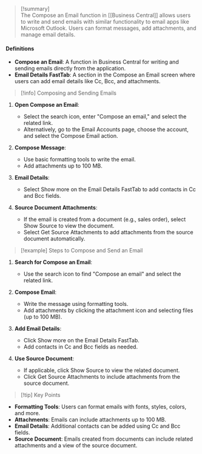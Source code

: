 >[!summary]  
The Compose an Email function in [[Business Central]] allows users to write and send emails with similar functionality to email apps like Microsoft Outlook. Users can format messages, add attachments, and manage email details.

#### Definitions
- **Compose an Email**: A function in Business Central for writing and sending emails directly from the application.
- **Email Details FastTab**: A section in the Compose an Email screen where users can add email details like Cc, Bcc, and attachments.

>[!info] Composing and Sending Emails

1. **Open Compose an Email**:
   - Select the search icon, enter "Compose an email," and select the related link.
   - Alternatively, go to the Email Accounts page, choose the account, and select the Compose Email action.

2. **Compose Message**:
   - Use basic formatting tools to write the email.
   - Add attachments up to 100 MB.

3. **Email Details**:
   - Select Show more on the Email Details FastTab to add contacts in Cc and Bcc fields.

4. **Source Document Attachments**:
   - If the email is created from a document (e.g., sales order), select Show Source to view the document.
   - Select Get Source Attachments to add attachments from the source document automatically.

>[!example] Steps to Compose and Send an Email

1. **Search for Compose an Email**:
   - Use the search icon to find "Compose an email" and select the related link.

2. **Compose Email**:
   - Write the message using formatting tools.
   - Add attachments by clicking the attachment icon and selecting files (up to 100 MB).

3. **Add Email Details**:
   - Click Show more on the Email Details FastTab.
   - Add contacts in Cc and Bcc fields as needed.

4. **Use Source Document**:
   - If applicable, click Show Source to view the related document.
   - Click Get Source Attachments to include attachments from the source document.

>[!tip] Key Points
- **Formatting Tools**: Users can format emails with fonts, styles, colors, and more.
- **Attachments**: Emails can include attachments up to 100 MB.
- **Email Details**: Additional contacts can be added using Cc and Bcc fields.
- **Source Document**: Emails created from documents can include related attachments and a view of the source document.
